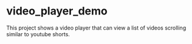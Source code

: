 # video_player_demo

This project shows a video player that can view a list of videos scrolling similar to youtube shorts.


